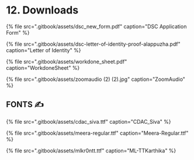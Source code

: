 # 12. Downloads



{% file src=".gitbook/assets/dsc\_new\_form.pdf" caption="DSC Application Form" %}

{% file src=".gitbook/assets/dsc-letter-of-identity-proof-alappuzha.pdf" caption="Letter of Identity" %}

{% file src=".gitbook/assets/workdone\_sheet.pdf" caption="WorkdoneSheet" %}

{% file src=".gitbook/assets/zoomaudio \(2\) \(2\).jpg" caption="ZoomAudio" %}

##                                     **FONTS** ✍ 

{% file src=".gitbook/assets/cdac\_siva.ttf" caption="CDAC\_Siva" %}

{% file src=".gitbook/assets/meera-regular.ttf" caption="Meera-Regular.ttf" %}

{% file src=".gitbook/assets/mlkr0ntt.ttf" caption="ML-TTKarthika" %}



